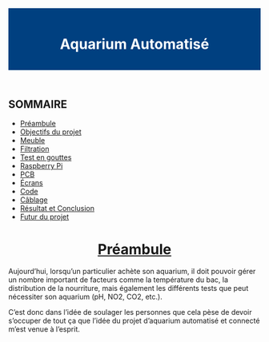 <header style="
  background-color: #004080;
  color: white;
  padding: 1rem;
  text-align: center;
  height: auto;">
  <div class="header-title">
    <h1>Aquarium Automatisé</h1>
  </div>
</header>

## SOMMAIRE
<div>
  <ul>
    <li><a href="#Préambule">Préambule</a></li>
    <li><a href="#section2">Objectifs du projet</a></li>
    <li><a href="#section3">Meuble</a></li>
    <li><a href="#section4">Filtration</a></li>
    <li><a href="#section5">Test en gouttes</a></li>
    <li><a href="#section6">Raspberry Pi</a></li>
    <li><a href="#section7">PCB</a></li>
    <li><a href="#section8">Écrans</a></li>
    <li><a href="#section9">Code</a></li>
    <li><a href="#section10">Câblage</a></li>
    <li><a href="#section11">Résultat et Conclusion</a></li>
    <li><a href="#section12">Futur du projet</a></li>
  </ul>
</div>

<h1 style="text-align: center; text-decoration: underline; font-weight: bold;">Préambule</h1>

Aujourd’hui, lorsqu’un particulier achète son aquarium, il doit pouvoir gérer un nombre important de facteurs comme la température du bac, la distribution de la nourriture, mais également les différents tests que peut nécessiter son aquarium (pH, NO2, CO2, etc.).

C’est donc dans l’idée de soulager les personnes que cela pèse de devoir s’occuper de tout ça que l’idée du projet d’aquarium automatisé et connecté m’est venue à l’esprit.
